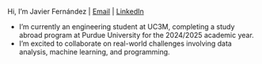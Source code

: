 Hi, I’m Javier Fernández | [Email](mailto:javier.fefefe@gmail.com) | [LinkedIn](https://www.linkedin.com/in/javierferna/)

- I’m currently an engineering student at UC3M, completing a study abroad program at Purdue University for the 2024/2025 academic year.
- I’m excited to collaborate on real-world challenges involving data analysis, machine learning, and programming.


  
<!---
javierferna/javierferna is a ✨ special ✨ repository because its `README.md` (this file) appears on your GitHub profile.
You can click the Preview link to take a look at your changes.
--->
